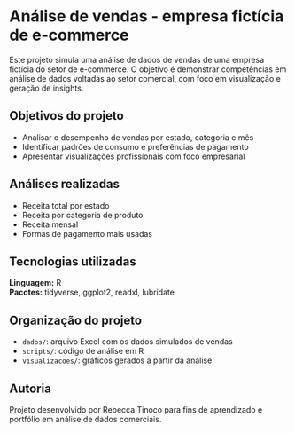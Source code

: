 

# Análise de vendas - empresa fictícia de e-commerce

Este projeto simula uma análise de dados de vendas de uma empresa fictícia do setor de e-commerce. O objetivo é demonstrar competências em análise de dados voltadas ao setor comercial, com foco em visualização e geração de insights.

## Objetivos do projeto

- Analisar o desempenho de vendas por estado, categoria e mês
- Identificar padrões de consumo e preferências de pagamento
- Apresentar visualizações profissionais com foco empresarial

## Análises realizadas

- Receita total por estado
- Receita por categoria de produto
- Receita mensal
- Formas de pagamento mais usadas

## Tecnologias utilizadas

**Linguagem:** R  
**Pacotes:** tidyverse, ggplot2, readxl, lubridate

## Organização do projeto

- `dados/`: arquivo Excel com os dados simulados de vendas  
- `scripts/`: código de análise em R  
- `visualizacoes/`: gráficos gerados a partir da análise

## Autoria

Projeto desenvolvido por Rebecca Tinoco para fins de aprendizado e portfólio em análise de dados comerciais.

